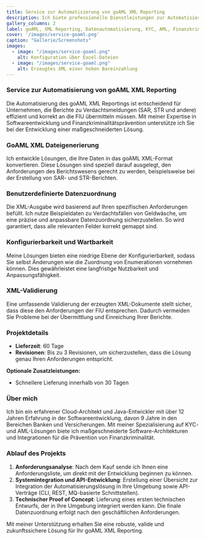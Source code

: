 ```yaml
---
title: Service zur Automatisierung von goAML XML Reporting
description: Ich biete professionelle Dienstleistungen zur Automatisierung von goAML XML Reporting, einschließlich Datenkonvertierung, benutzerdefinierter Datenzuordnung und XML-Validierung.
gallery_columns: 2
label: goAML, XML Reporting, Datenautomatisierung, KYC, AML, Finanzkriminalität
cover: '/images/service-goaml.png'
caption: "Gallerie/Screenshots"
images:
  - image: "/images/service-goaml.png"
    alt: Konfiguration über Excel-Dateien
  - image: "/images/service-goaml.png"
    alt: Erzeugtes XML einer hohen Bareinzahlung
---
```


### Service zur Automatisierung von goAML XML Reporting

Die Automatisierung des goAML XML Reportings ist entscheidend für Unternehmen, die Berichte zu Verdachtsmeldungen (SAR, STR und andere) effizient und korrekt an die FIU übermitteln müssen. Mit meiner Expertise in Softwareentwicklung und Finanzkriminalitätsprävention unterstütze ich Sie bei der Entwicklung einer maßgeschneiderten Lösung.

### GoAML XML Dateigenerierung

Ich entwickle Lösungen, die Ihre Daten in das goAML XML-Format konvertieren. Diese Lösungen sind speziell darauf ausgelegt, den Anforderungen des Berichtswesens gerecht zu werden, beispielsweise bei der Erstellung von SAR- und STR-Berichten.

### Benutzerdefinierte Datenzuordnung

Die XML-Ausgabe wird basierend auf Ihren spezifischen Anforderungen befüllt. Ich nutze Beispieldaten zu Verdachtsfällen von Geldwäsche, um eine präzise und anpassbare Datenzuordnung sicherzustellen. So wird garantiert, dass alle relevanten Felder korrekt gemappt sind.

### Konfigurierbarkeit und Wartbarkeit

Meine Lösungen bieten eine niedrige Ebene der Konfigurierbarkeit, sodass Sie selbst Änderungen wie die Zuordnung von Enumerationen vornehmen können. Dies gewährleistet eine langfristige Nutzbarkeit und Anpassungsfähigkeit.

### XML-Validierung

Eine umfassende Validierung der erzeugten XML-Dokumente stellt sicher, dass diese den Anforderungen der FIU entsprechen. Dadurch vermeiden Sie Probleme bei der Übermittlung und Einreichung Ihrer Berichte.

### Projektdetails

- **Lieferzeit**: 60 Tage
- **Revisionen**: Bis zu 3 Revisionen, um sicherzustellen, dass die Lösung genau Ihren Anforderungen entspricht.

**Optionale Zusatzleistungen:**
- Schnellere Lieferung innerhalb von 30 Tagen

### Über mich

Ich bin ein erfahrener Cloud-Architekt und Java-Entwickler mit über 12 Jahren Erfahrung in der Softwareentwicklung, davon 9 Jahre in den Bereichen Banken und Versicherungen. Mit meiner Spezialisierung auf KYC- und AML-Lösungen biete ich maßgeschneiderte Software-Architekturen und Integrationen für die Prävention von Finanzkriminalität.

### Ablauf des Projekts

1. **Anforderungsanalyse**: Nach dem Kauf sende ich Ihnen eine Anforderungsliste, um direkt mit der Entwicklung beginnen zu können.
2. **Systemintegration und API-Entwicklung**: Erstellung einer Übersicht zur Integration der Automatisierungslösung in Ihre Umgebung sowie API-Verträge (CLI, REST, MQ-basierte Schnittstellen).
3. **Technischer Proof of Concept**: Lieferung eines ersten technischen Entwurfs, der in Ihre Umgebung integriert werden kann. Die finale Datenzuordnung erfolgt nach den geschäftlichen Anforderungen.

Mit meiner Unterstützung erhalten Sie eine robuste, valide und zukunftssichere Lösung für Ihr goAML XML Reporting.
